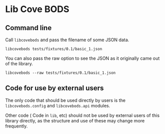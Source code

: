 # Lib Cove BODS


## Command line

Call `libcovebods` and pass the filename of some JSON data.

    libcovebods tests/fixtures/0.1/basic_1.json
    
You can also pass the raw option to see the JSON as it originally came out of the library.

    libcovebods --raw tests/fixtures/0.1/basic_1.json

## Code for use by external users

The only code that should be used directly by users is the `libcovebods.config` and `libcovebods.api` modules.

Other code ( Code in `lib`, etc) 
should not be used by external users of this library directly, as the structure and use of these may change more frequently.
